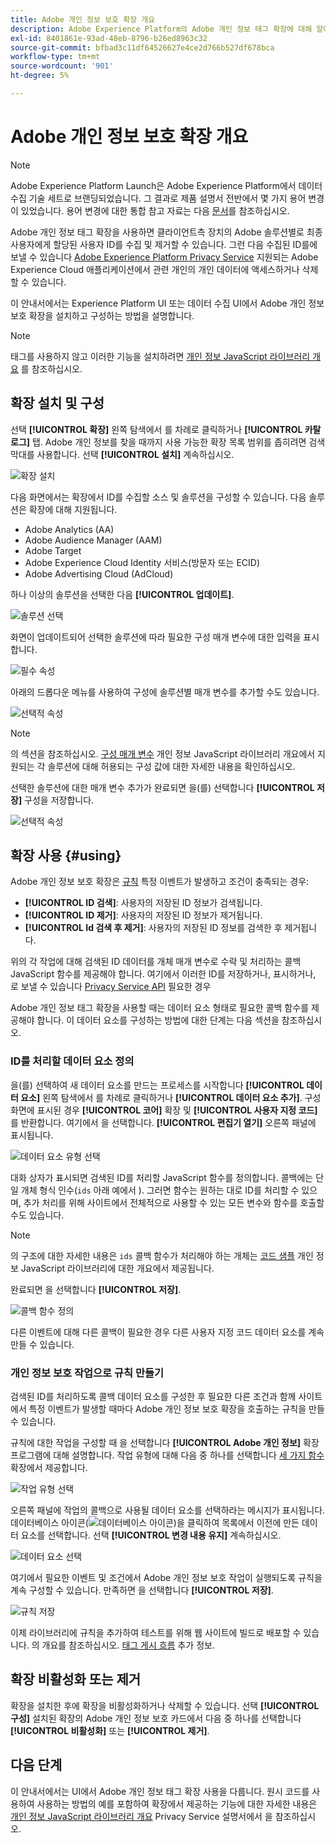 ```yaml
---
title: Adobe 개인 정보 보호 확장 개요
description: Adobe Experience Platform의 Adobe 개인 정보 태그 확장에 대해 알아봅니다.
exl-id: 8401861e-93ad-48eb-8796-b26ed8963c32
source-git-commit: bfbad3c11df64526627e4ce2d766b527df678bca
workflow-type: tm+mt
source-wordcount: '901'
ht-degree: 5%

---
```


# Adobe 개인 정보 보호 확장 개요

>[!NOTE]
>
>Adobe Experience Platform Launch은 Adobe Experience Platform에서 데이터 수집 기술 세트로 브랜딩되었습니다. 그 결과로 제품 설명서 전반에서 몇 가지 용어 변경이 있었습니다. 용어 변경에 대한 통합 참고 자료는 다음 [문서](../../../term-updates.md)를 참조하십시오.

Adobe 개인 정보 태그 확장을 사용하면 클라이언트측 장치의 Adobe 솔루션별로 최종 사용자에게 할당된 사용자 ID를 수집 및 제거할 수 있습니다. 그런 다음 수집된 ID를에 보낼 수 있습니다 [Adobe Experience Platform Privacy Service](../../../../privacy-service/home.md) 지원되는 Adobe Experience Cloud 애플리케이션에서 관련 개인의 개인 데이터에 액세스하거나 삭제할 수 있습니다.

이 안내서에서는 Experience Platform UI 또는 데이터 수집 UI에서 Adobe 개인 정보 보호 확장을 설치하고 구성하는 방법을 설명합니다.

>[!NOTE]
>
>태그를 사용하지 않고 이러한 기능을 설치하려면 [개인 정보 JavaScript 라이브러리 개요](../../../../privacy-service/js-library.md) 를 참조하십시오.

##  확장 설치 및 구성

선택 **[!UICONTROL 확장]** 왼쪽 탐색에서 를 차례로 클릭하거나 **[!UICONTROL 카탈로그]** 탭. Adobe 개인 정보를 찾을 때까지 사용 가능한 확장 목록 범위를 좁히려면 검색 막대를 사용합니다. 선택 **[!UICONTROL 설치]** 계속하십시오.

![확장 설치](../../../images/extensions/client/privacy/install.png)

다음 화면에서는 확장에서 ID를 수집할 소스 및 솔루션을 구성할 수 있습니다. 다음 솔루션은 확장에 대해 지원됩니다.

* Adobe Analytics (AA)
* Adobe Audience Manager (AAM)
* Adobe Target
* Adobe Experience Cloud Identity 서비스(방문자 또는 ECID)
* Adobe Advertising Cloud (AdCloud)

하나 이상의 솔루션을 선택한 다음 **[!UICONTROL 업데이트]**.

![솔루션 선택](../../../images/extensions/client/privacy/select-solutions.png)

화면이 업데이트되어 선택한 솔루션에 따라 필요한 구성 매개 변수에 대한 입력을 표시합니다.

![필수 속성](../../../images/extensions/client/privacy/required-properties.png)

아래의 드롭다운 메뉴를 사용하여 구성에 솔루션별 매개 변수를 추가할 수도 있습니다.

![선택적 속성](../../../images/extensions/client/privacy/optional-properties.png)

>[!NOTE]
>
>의 섹션을 참조하십시오. [구성 매개 변수](../../../../privacy-service/js-library.md#config-params) 개인 정보 JavaScript 라이브러리 개요에서 지원되는 각 솔루션에 대해 허용되는 구성 값에 대한 자세한 내용을 확인하십시오.

선택한 솔루션에 대한 매개 변수 추가가 완료되면 을(를) 선택합니다 **[!UICONTROL 저장]** 구성을 저장합니다.

![선택적 속성](../../../images/extensions/client/privacy/save-config.png)

## 확장 사용 {#using}

Adobe 개인 정보 보호 확장은 [규칙](../../../ui/managing-resources/rules.md) 특정 이벤트가 발생하고 조건이 충족되는 경우:

* **[!UICONTROL ID 검색]**: 사용자의 저장된 ID 정보가 검색됩니다.
* **[!UICONTROL ID 제거]**: 사용자의 저장된 ID 정보가 제거됩니다.
* **[!UICONTROL Id 검색 후 제거]**: 사용자의 저장된 ID 정보를 검색한 후 제거됩니다.

위의 각 작업에 대해 검색된 ID 데이터를 개체 매개 변수로 수락 및 처리하는 콜백 JavaScript 함수를 제공해야 합니다. 여기에서 이러한 ID를 저장하거나, 표시하거나, 로 보낼 수 있습니다 [Privacy Service API](../../../../privacy-service/api/overview.md) 필요한 경우

Adobe 개인 정보 태그 확장을 사용할 때는 데이터 요소 형태로 필요한 콜백 함수를 제공해야 합니다. 이 데이터 요소를 구성하는 방법에 대한 단계는 다음 섹션을 참조하십시오.

### ID를 처리할 데이터 요소 정의

을(를) 선택하여 새 데이터 요소를 만드는 프로세스를 시작합니다 **[!UICONTROL 데이터 요소]** 왼쪽 탐색에서 를 차례로 클릭하거나 **[!UICONTROL 데이터 요소 추가]**. 구성 화면에 표시된 경우 **[!UICONTROL 코어]** 확장 및 **[!UICONTROL 사용자 지정 코드]** 를 반환합니다. 여기에서 을 선택합니다. **[!UICONTROL 편집기 열기]** 오른쪽 패널에 표시됩니다.

![데이터 요소 유형 선택](../../../images/extensions/client/privacy/data-element-type.png)

대화 상자가 표시되면 검색된 ID를 처리할 JavaScript 함수를 정의합니다. 콜백에는 단일 개체 형식 인수(`ids` 아래 예에서 ). 그러면 함수는 원하는 대로 ID를 처리할 수 있으며, 추가 처리를 위해 사이트에서 전체적으로 사용할 수 있는 모든 변수와 함수를 호출할 수도 있습니다.

>[!NOTE]
>
>의 구조에 대한 자세한 내용은 `ids` 콜백 함수가 처리해야 하는 개체는 [코드 샘플](../../../../privacy-service/js-library.md#samples) 개인 정보 JavaScript 라이브러리에 대한 개요에서 제공됩니다.

완료되면 을 선택합니다 **[!UICONTROL 저장]**.

![콜백 함수 정의](../../../images/extensions/client/privacy/define-custom-code.png)

다른 이벤트에 대해 다른 콜백이 필요한 경우 다른 사용자 지정 코드 데이터 요소를 계속 만들 수 있습니다.

### 개인 정보 보호 작업으로 규칙 만들기

검색된 ID를 처리하도록 콜백 데이터 요소를 구성한 후 필요한 다른 조건과 함께 사이트에서 특정 이벤트가 발생할 때마다 Adobe 개인 정보 보호 확장을 호출하는 규칙을 만들 수 있습니다.

규칙에 대한 작업을 구성할 때 을 선택합니다 **[!UICONTROL Adobe 개인 정보]** 확장 프로그램에 대해 설명합니다. 작업 유형에 대해 다음 중 하나를 선택합니다 [세 가지 함수](#using) 확장에서 제공합니다.

![작업 유형 선택](../../../images/extensions/client/privacy/action-type.png)

오른쪽 패널에 작업의 콜백으로 사용될 데이터 요소를 선택하라는 메시지가 표시됩니다. 데이터베이스 아이콘(![데이터베이스 아이콘](../../../images/extensions/client/privacy/database.png))을 클릭하여 목록에서 이전에 만든 데이터 요소를 선택합니다. 선택 **[!UICONTROL 변경 내용 유지]** 계속하십시오.

![데이터 요소 선택](../../../images/extensions/client/privacy/add-data-element.png)

여기에서 필요한 이벤트 및 조건에서 Adobe 개인 정보 보호 작업이 실행되도록 규칙을 계속 구성할 수 있습니다. 만족하면 을 선택합니다 **[!UICONTROL 저장]**.

![규칙 저장](../../../images/extensions/client/privacy/save-rule.png)

이제 라이브러리에 규칙을 추가하여 테스트를 위해 웹 사이트에 빌드로 배포할 수 있습니다. 의 개요를 참조하십시오. [태그 게시 흐름](../../../ui/publishing/overview.md) 추가 정보.

## 확장 비활성화 또는 제거

확장을 설치한 후에 확장을 비활성화하거나 삭제할 수 있습니다. 선택 **[!UICONTROL 구성]** 설치된 확장의 Adobe 개인 정보 보호 카드에서 다음 중 하나를 선택합니다 **[!UICONTROL 비활성화]** 또는 **[!UICONTROL 제거]**.

## 다음 단계

이 안내서에서는 UI에서 Adobe 개인 정보 태그 확장 사용을 다룹니다. 원시 코드를 사용하여 사용하는 방법의 예를 포함하여 확장에서 제공하는 기능에 대한 자세한 내용은 [개인 정보 JavaScript 라이브러리 개요](../../../../privacy-service/js-library.md) Privacy Service 설명서에서 을 참조하십시오.
